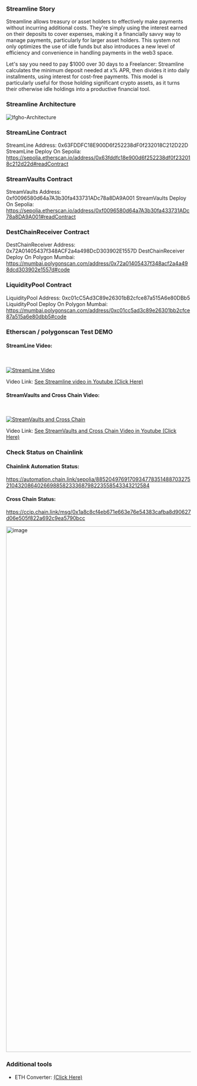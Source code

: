 ### Streamline Story
Streamline allows treasury or asset holders to effectively make payments without incurring additional costs. They're simply using the interest earned on their deposits to cover expenses, making it a financially savvy way to manage payments, particularly for larger asset holders. This system not only optimizes the use of idle funds but also introduces a new level of efficiency and convenience in handling payments in the web3 space.

Let's say you need to pay $1000 over 30 days to a Freelancer: 
Streamline calculates the minimum deposit needed at x% APR, then divides it into daily installments, using interest for cost-free payments. 
This model is particularly useful for those holding significant crypto assets, as it turns their otherwise idle holdings into a productive financial tool.


### Streamline Architecture

![lfgho-Architecture](https://github.com/gfkacid/Streamline/assets/125990317/69859667-db0f-492b-b022-070a0b93209a)


### StreamLine Contract
StreamLine Address: 0x63FDDFC18E900D6f252238dF0f232018C212D22D
StreamLine Deploy On Sepolia: https://sepolia.etherscan.io/address/0x63fddfc18e900d6f252238df0f232018c212d22d#readContract

### StreamVaults Contract
StreamVaults Address: 0xf0096580d64a7A3b30fa433731ADc78a8DA9A001
StreamVaults Deploy On Sepolia: https://sepolia.etherscan.io/address/0xf0096580d64a7A3b30fa433731ADc78a8DA9A001#readContract

### DestChainReceiver Contract
DestChainReceiver Address: 0x72A01405437f348ACF2a4a498DcD303902E1557D
DestChainReceiver Deploy On Polygon Mumbai: https://mumbai.polygonscan.com/address/0x72a01405437f348acf2a4a498dcd303902e1557d#code

### LiquidityPool Contract
LiquidityPool Address: 0xc01cC5Ad3C89e26301bB2cfce87a515A6e80DBb5
LiquidityPool Deploy On Polygon Mumbai: https://mumbai.polygonscan.com/address/0xc01cc5ad3c89e26301bb2cfce87a515a6e80dbb5#code

### Etherscan / polygonscan Test DEMO

#### StreamLine Video:
<br>

[![StreamLine Video](https://img.youtube.com/vi/mJaIkzzZW-Y/0.jpg)](https://www.youtube.com/watch?v=mJaIkzzZW-Y "StreamLine Video")

Video Link: [See Streamline video in Youtube (Click Here)](https://www.youtube.com/watch?v=mJaIkzzZW-Y)
<br>

#### StreamVaults and Cross Chain Video:  
<br>

[![StreamVaults and Cross Chain](https://img.youtube.com/vi/9tGVE-GPPxE/0.jpg)](https://www.youtube.com/watch?v=9tGVE-GPPxE "StreamVaults and Cross Chain")

Video Link: [See StreamVaults and Cross Chain Video in Youtube (Click Here)](https://www.youtube.com/watch?v=9tGVE-GPPxE)


### Check Status on Chainlink 
#### Chainlink Automation Status: 
https://automation.chain.link/sepolia/88520497691709347783514887032752104320864026698858233368798223558543343212584
#### Cross Chain Status: 
https://ccip.chain.link/msg/0x1a8c8cf4eb671e663e76e54383cafba8d90627d06e505f822a692c9ea5790bcc


<img width="1432" alt="image" src="https://github.com/gfkacid/Streamline/assets/125990317/74e8636b-ed21-48e1-83a9-45b9f374969f">

### Additional tools

* ETH Converter: [(Click Here)](https://eth-converter.com/)


